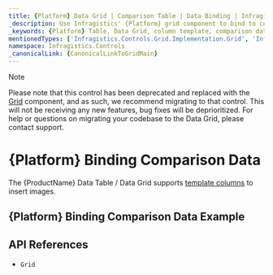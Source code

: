 ```yaml
---
title: {Platform} Data Grid | Comparison Table | Data Binding | Infragistics
_description: Use Infragistics' {Platform} grid component to bind to comparison data. View our {ProductName} table demos!
_keywords: {Platform} Table, Data Grid, column template, comparison data, {ProductName}, data binding, Infragistics
mentionedTypes: ['Infragistics.Controls.Grid.Implementation.Grid', 'Infragistics.Controls.Grid.Implementation.Column']
namespace: Infragistics.Controls
_canonicalLink: {CanonicalLinkToGridMain}
---
```


<!-- Blazor, WebComponents -->

> [!Note]
Please note that this control has been deprecated and replaced with the [Grid](../data-grid.md) component, and as such, we recommend migrating to that control. This will not be receiving any new features, bug fixes will be deprioritized. For help or questions on migrating your codebase to the Data Grid, please contact support.

<!-- end: Blazor, WebComponents -->

# {Platform} Binding Comparison Data

The {ProductName} Data Table / Data Grid supports [template columns](column-types.md#template-column) to insert images.

## {Platform} Binding Comparison Data Example


<code-view style="height: 600px"
           data-demos-base-url="{environment:dvDemosBaseUrl}"
           iframe-src="{environment:dvDemosBaseUrl}/grids/data-grid-type-comparison-table"
           alt="{Platform} Binding Comparison Data Example"
           github-src="grids/data-grid/type-comparison-table">
</code-view>

## API References

 - `Grid`